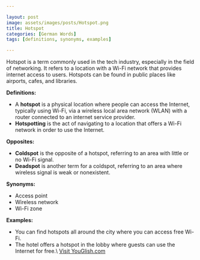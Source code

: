 ```yaml
---

layout: post
image: assets/images/posts/Hotspot.png
title: Hotspot
categories: [German Words]
tags: [definitions, synonyms, examples]

---
```


Hotspot is a term commonly used in the tech industry, especially in the field of networking. It refers to a location with a Wi-Fi network that provides internet access to users. Hotspots can be found in public places like airports, cafes, and libraries.

**Definitions:**

- A **hotspot** is a physical location where people can access the Internet, typically using Wi-Fi, via a wireless local area network (WLAN) with a router connected to an internet service provider.
- **Hotspotting** is the act of navigating to a location that offers a Wi-Fi network in order to use the Internet.

**Opposites:**

- **Coldspot** is the opposite of a hotspot, referring to an area with little or no Wi-Fi signal.
- **Deadspot** is another term for a coldspot, referring to an area where wireless signal is weak or nonexistent.

**Synonyms:**

- Access point
- Wireless network
- Wi-Fi zone

**Examples:**

- You can find hotspots all around the city where you can access free Wi-Fi.
- The hotel offers a hotspot in the lobby where guests can use the Internet for free.\ <a id="yg-widget-0" class="youglish-widget" data-query="Hotspot" data-lang="german" data-components="8412" data-auto-start="0" data-bkg-color="theme_light" data-title="How%20to%20pronounce%20Hotspot%20in%20German"  rel="nofollow" href="https://youglish.com">Visit YouGlish.com</a><script async src="https://youglish.com/public/emb/widget.js" charset="utf-8"></script>